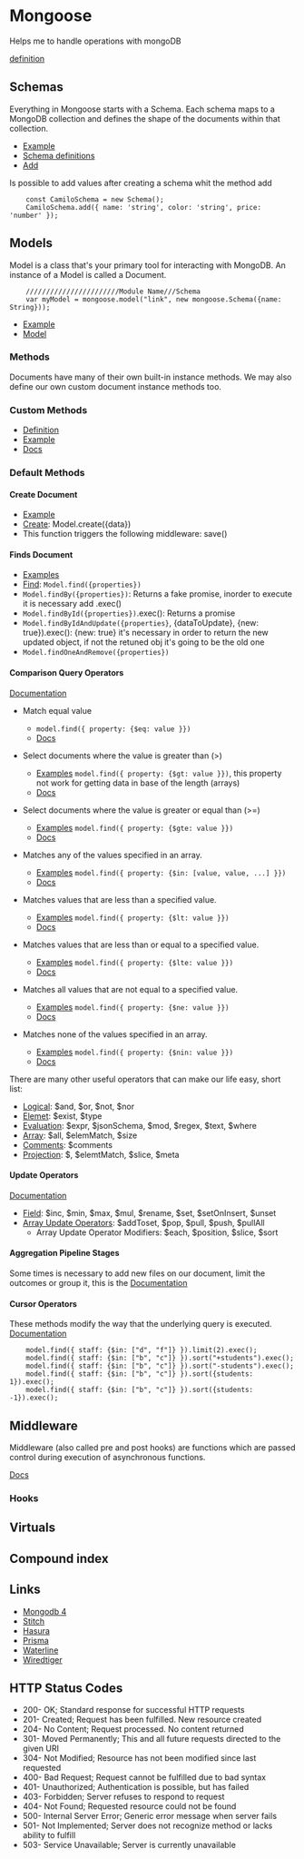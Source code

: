 # Mongoose
Helps me to handle operations with mongoDB

[definition](https://mongoosejs.com/docs/guide.html#definition)

## Schemas 
Everything in Mongoose starts with a Schema. Each schema maps to a MongoDB collection and defines the shape of the documents within that collection.

* [Example](/src/tag/tag.model.js) 
* [Schema definitions](https://mongoosejs.com/docs/guide.html#definition)
* [Add](https://mongoosejs.com/docs/api.html#schema_Schema-add)


Is possible to add values after creating a schema whit the method add

```
    const CamiloSchema = new Schema();
    CamiloSchema.add({ name: 'string', color: 'string', price: 'number' });
```


## Models 
Model is a class that's your primary tool for interacting with MongoDB. An instance of a Model is called a Document.

```
    ///////////////////////Module Name///Schema
    var myModel = mongoose.model("link", new mongoose.Schema({name: String}));
```

* [Example](/src/log/log.model.js)
* [Model](https://mongoosejs.com/docs/api.html#model_Model)

### Methods
Documents have many of their own built-in instance methods. We may also define our own custom document instance methods too.

### Custom Methods

* [Definition](/src/tag/tag.model.js)
* [Example](/src/tag/tag.controller.js)
* [Docs](https://mongoosejs.com/docs/guide.html#methods)

### Default Methods

#### Create Document
* [Example](/src/utils/gCrud.js)
* [Create](https://mongoosejs.com/docs/api.html#model_Model.create): Model.create({data})
* This function triggers the following middleware: save()

#### Finds Document
* [Examples](/src/utils/gCrud.js)
* [Find](https://mongoosejs.com/docs/api.html#model_Model.find): `Model.find({properties})`
* `Model.findBy({properties})`: Returns a fake promise, inorder to execute it is necessary add .exec()
* `Model.findById({properties})`.exec(): Returns a promise
* `Model.findByIdAndUpdate({properties}`, {dataToUpdate}, {new: true}).exec(): {new: true} it's necessary in order to return the new updated object, if not the retuned obj it's going to be the old one
* `Model.findOneAndRemove({properties})`

#### Comparison Query Operators
[Documentation](https://docs.mongodb.com/manual/reference/operator/query/)

* Match equal value
    * `model.find({ property: {$eq: value }})`
    * [Docs](https://docs.mongodb.com/manual/reference/operator/query/eq/#op._S_eq)

* Select documents where the value is greater than (>)
    * [Examples](/src/utils/greater.js) `model.find({ property: {$gt: value }})`, this property not work for getting data in base of the length (arrays)
    * [Docs](https://docs.mongodb.com/manual/reference/operator/query/gt/#op._S_gt)

* Select documents where the value is greater or equal than (>=)
    * [Examples](/src/utils/greaterEqual.js) `model.find({ property: {$gte: value }})`
    * [Docs](https://docs.mongodb.com/manual/reference/operator/query/gte/#op._S_gte)

* Matches any of the values specified in an array.
    * [Examples](/src/utils/inArray.js) `model.find({ property: {$in: [value, value, ...] }})`
    * [Docs](https://docs.mongodb.com/manual/reference/operator/query/in/#op._S_in)

* Matches values that are less than a specified value.
    * [Examples](/src/utils/less.js) `model.find({ property: {$lt: value }})`
    * [Docs](https://docs.mongodb.com/manual/reference/operator/query/lt/#op._S_lt)

* 	Matches values that are less than or equal to a specified value.
    * [Examples](/src/utils/lessEqual.js) `model.find({ property: {$lte: value }})`
    * [Docs](https://docs.mongodb.com/manual/reference/operator/query/lte/#op._S_lte)

* 	Matches all values that are not equal to a specified value.
    * [Examples](/src/utils/noEqual.js) `model.find({ property: {$ne: value }})`
    * [Docs](https://docs.mongodb.com/manual/reference/operator/query/ne/#op._S_ne)

* 	Matches none of the values specified in an array.
    * [Examples](/src/utils/noInArray.js) `model.find({ property: {$nin: value }})`
    * [Docs](https://docs.mongodb.com/manual/reference/operator/query/nin/#op._S_nin)

There are many other useful operators that can make our life easy, short list:

* [Logical](https://docs.mongodb.com/manual/reference/operator/query-logical/): $and, $or, $not, $nor
* [Elemet](https://docs.mongodb.com/manual/reference/operator/query-element/): $exist, $type
* [Evaluation](https://docs.mongodb.com/manual/reference/operator/query/): $expr, $jsonSchema, $mod, $regex, $text, $where
* [Array](https://docs.mongodb.com/manual/reference/operator/query-array/): $all, $elemMatch, $size
* [Comments](https://docs.mongodb.com/manual/reference/operator/query/comment/#op._S_comment): $comments
* [Projection](https://docs.mongodb.com/manual/reference/operator/projection/): $, $elemtMatch, $slice, $meta

#### Update Operators
[Documentation](https://docs.mongodb.com/manual/reference/operator/update/)

* [Field](https://docs.mongodb.com/manual/reference/operator/update-field/): $inc, $min, $max, $mul, $rename, $set, $setOnInsert, $unset
* [Array Update Operators](https://docs.mongodb.com/manual/reference/operator/update-array/): $addToset, $pop, $pull, $push, $pullAll
    * Array Update Operator Modifiers: $each, $position, $slice, $sort

#### Aggregation Pipeline Stages
Some times is necessary to add new files on our document, limit the outcomes or group it, this is the [Documentation](https://docs.mongodb.com/manual/reference/operator/aggregation-pipeline/) 

#### Cursor Operators
These methods modify the way that the underlying query is executed.
[Documentation](https://docs.mongodb.com/manual/reference/method/js-cursor/)
````
    model.find({ staff: {$in: ["d", "f"]} }).limit(2).exec();
    model.find({ staff: {$in: ["b", "c"]} }).sort("+students").exec();
    model.find({ staff: {$in: ["b", "c"]} }).sort("-students").exec();
    model.find({ staff: {$in: ["b", "c"]} }).sort({students: 1}).exec();
    model.find({ staff: {$in: ["b", "c"]} }).sort({students: -1}).exec();
````


## Middleware
Middleware (also called pre and post hooks) are functions which are passed control during execution of asynchronous functions. 

[Docs](https://mongoosejs.com/docs/middleware.html)

### Hooks


## Virtuals

## Compound index


## Links
* [Mongodb 4](https://www.mongodb.com/mongodb-4.0)
* [Stitch](https://www.mongodb.com/cloud/stitch)
* [Hasura](https://hasura.io/)
* [Prisma](https://www.prisma.io/)
* [Waterline](https://www.npmjs.com/package/waterline)
* [Wiredtiger](http://www.wiredtiger.com/)

## HTTP Status Codes
* 200- OK; Standard response for successful HTTP requests
* 201- Created; Request has been fulfilled. New resource created
* 204- No Content; Request processed. No content returned
* 301- Moved Permanently; This and all future requests directed to the given URI
* 304- Not Modified; Resource has not been modified since last requested
* 400- Bad Request; Request cannot be fulfilled due to bad syntax
* 401- Unauthorized; Authentication is possible, but has failed
* 403- Forbidden; Server refuses to respond to request
* 404- Not Found; Requested resource could not be found
* 500- Internal Server Error; Generic error message when server fails
* 501- Not Implemented; Server does not recognize method or lacks ability to fulfill
* 503- Service Unavailable; Server is currently unavailable